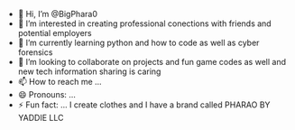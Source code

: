 - 👋 Hi, I’m @BigPhara0
- 👀 I’m interested in creating professional conections with friends and potential employers 
- 🌱 I’m currently learning python and how to code as well as cyber forensics
- 💞️ I’m looking to collaborate on projects and fun game codes as well and new tech information sharing is caring 
- 📫 How to reach me ...
- 😄 Pronouns: ...
- ⚡ Fun fact: ... I create clothes and I have a brand called PHARAO BY YADDIE LLC

<!---
BigPhara0/BigPhara0 is a ✨ special ✨ repository because its `README.md` (this file) appears on your GitHub profile.
You can click the Preview link to take a look at your changes.
--->
